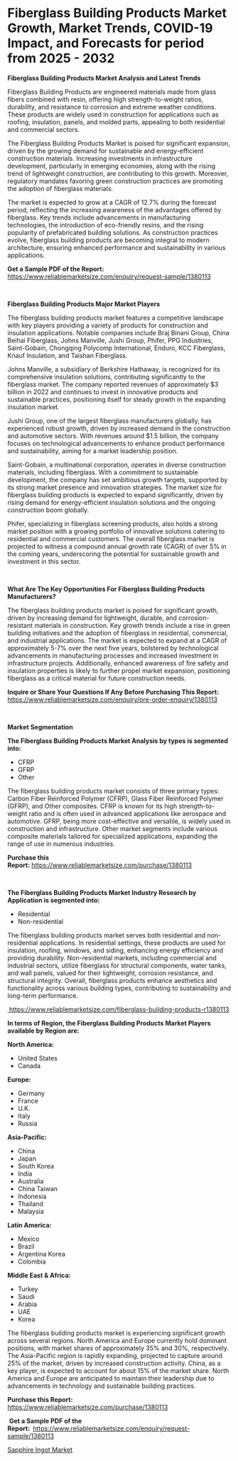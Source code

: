 <p><h1>Fiberglass Building Products Market Growth, Market Trends, COVID-19 Impact, and Forecasts for period from 2025 - 2032</h1></p><p><strong>Fiberglass Building Products Market Analysis and Latest Trends</strong></p>
<p><p>Fiberglass Building Products are engineered materials made from glass fibers combined with resin, offering high strength-to-weight ratios, durability, and resistance to corrosion and extreme weather conditions. These products are widely used in construction for applications such as roofing, insulation, panels, and molded parts, appealing to both residential and commercial sectors.</p><p>The Fiberglass Building Products Market is poised for significant expansion, driven by the growing demand for sustainable and energy-efficient construction materials. Increasing investments in infrastructure development, particularly in emerging economies, along with the rising trend of lightweight construction, are contributing to this growth. Moreover, regulatory mandates favoring green construction practices are promoting the adoption of fiberglass materials.</p><p>The market is expected to grow at a CAGR of 12.7% during the forecast period, reflecting the increasing awareness of the advantages offered by fiberglass. Key trends include advancements in manufacturing technologies, the introduction of eco-friendly resins, and the rising popularity of prefabricated building solutions. As construction practices evolve, fiberglass building products are becoming integral to modern architecture, ensuring enhanced performance and sustainability in various applications.</p></p>
<p><strong>Get a Sample PDF of the Report:&nbsp;</strong> <a href="https://www.reliablemarketsize.com/enquiry/request-sample/1380113?utm_campaign=2948&utm_medium=2&utm_source=Github&utm_content=ia&utm_term=02042025&utm_id=fiberglass-building-products">https://www.reliablemarketsize.com/enquiry/request-sample/1380113</a></p>
<p>&nbsp;</p>
<p><strong>Fiberglass Building Products Major Market Players</strong></p>
<p><p>The fiberglass building products market features a competitive landscape with key players providing a variety of products for construction and insulation applications. Notable companies include Braj Binani Group, China Beihai Fiberglass, Johns Manville, Jushi Group, Phifer, PPG Industries, Saint-Gobain, Chongqing Polycomp International, Enduro, KCC Fiberglass, Knauf Insulation, and Taishan Fiberglass. </p><p>Johns Manville, a subsidiary of Berkshire Hathaway, is recognized for its comprehensive insulation solutions, contributing significantly to the fiberglass market. The company reported revenues of approximately $3 billion in 2022 and continues to invest in innovative products and sustainable practices, positioning itself for steady growth in the expanding insulation market.</p><p>Jushi Group, one of the largest fiberglass manufacturers globally, has experienced robust growth, driven by increased demand in the construction and automotive sectors. With revenues around $1.5 billion, the company focuses on technological advancements to enhance product performance and sustainability, aiming for a market leadership position.</p><p>Saint-Gobain, a multinational corporation, operates in diverse construction materials, including fiberglass. With a commitment to sustainable development, the company has set ambitious growth targets, supported by its strong market presence and innovation strategies. The market size for fiberglass building products is expected to expand significantly, driven by rising demand for energy-efficient insulation solutions and the ongoing construction boom globally.</p><p>Phifer, specializing in fiberglass screening products, also holds a strong market position with a growing portfolio of innovative solutions catering to residential and commercial customers. The overall fiberglass market is projected to witness a compound annual growth rate (CAGR) of over 5% in the coming years, underscoring the potential for sustainable growth and investment in this sector.</p></p>
<p>&nbsp;</p>
<p><strong>What Are The Key Opportunities For Fiberglass Building Products Manufacturers?</strong></p>
<p><p>The fiberglass building products market is poised for significant growth, driven by increasing demand for lightweight, durable, and corrosion-resistant materials in construction. Key growth trends include a rise in green building initiatives and the adoption of fiberglass in residential, commercial, and industrial applications. The market is expected to expand at a CAGR of approximately 5-7% over the next five years, bolstered by technological advancements in manufacturing processes and increased investment in infrastructure projects. Additionally, enhanced awareness of fire safety and insulation properties is likely to further propel market expansion, positioning fiberglass as a critical material for future construction needs.</p></p>
<p><strong>Inquire or Share Your Questions If Any Before Purchasing This Report:</strong> <a href="https://www.reliablemarketsize.com/enquiry/pre-order-enquiry/1380113?utm_campaign=2948&utm_medium=2&utm_source=Github&utm_content=ia&utm_term=02042025&utm_id=fiberglass-building-products">https://www.reliablemarketsize.com/enquiry/pre-order-enquiry/1380113</a></p>
<p>&nbsp;</p>
<p><strong>Market Segmentation</strong></p>
<p><strong>The Fiberglass Building Products Market Analysis by types is segmented into:</strong></p>
<p><ul><li>CFRP</li><li>GFRP</li><li>Other</li></ul></p>
<p><p>The fiberglass building products market consists of three primary types: Carbon Fiber Reinforced Polymer (CFRP), Glass Fiber Reinforced Polymer (GFRP), and Other composites. CFRP is known for its high strength-to-weight ratio and is often used in advanced applications like aerospace and automotive. GFRP, being more cost-effective and versatile, is widely used in construction and infrastructure. Other market segments include various composite materials tailored for specialized applications, expanding the range of use in numerous industries.</p></p>
<p><strong>Purchase this Report:&nbsp;</strong><a href="https://www.reliablemarketsize.com/purchase/1380113?utm_campaign=2948&utm_medium=2&utm_source=Github&utm_content=ia&utm_term=02042025&utm_id=fiberglass-building-products">https://www.reliablemarketsize.com/purchase/1380113</a></p>
<p>&nbsp;</p>
<p><strong>The Fiberglass Building Products Market Industry Research by Application is segmented into:</strong></p>
<p><ul><li>Residential</li><li>Non-residential</li></ul></p>
<p><p>The fiberglass building products market serves both residential and non-residential applications. In residential settings, these products are used for insulation, roofing, windows, and siding, enhancing energy efficiency and providing durability. Non-residential markets, including commercial and industrial sectors, utilize fiberglass for structural components, water tanks, and wall panels, valued for their lightweight, corrosion resistance, and structural integrity. Overall, fiberglass products enhance aesthetics and functionality across various building types, contributing to sustainability and long-term performance.</p></p>
<p><a href="https://www.reliablemarketsize.com/fiberglass-building-products-r1380113?utm_campaign=2948&utm_medium=2&utm_source=Github&utm_content=ia&utm_term=02042025&utm_id=fiberglass-building-products">&nbsp;https://www.reliablemarketsize.com/fiberglass-building-products-r1380113</a></p>
<p><strong>In terms of Region, the Fiberglass Building Products Market Players available by Region are:</strong></p>
<p>
    <p> <strong> North America: </strong>
        <ul>
            <li>United States</li>
            <li>Canada</li>
        </ul>
        </p> 
    <p> <strong> Europe: </strong>
        <ul>
            <li>Germany</li>
            <li>France</li>
            <li>U.K.</li>
            <li>Italy</li>
            <li>Russia</li>
        </ul>
        </p> 
    <p> <strong> Asia-Pacific: </strong>
        <ul>
            <li>China</li>
            <li>Japan</li>
            <li>South Korea</li>
            <li>India</li>
            <li>Australia</li>
            <li>China Taiwan</li>
            <li>Indonesia</li>
            <li>Thailand</li>
            <li>Malaysia</li>
        </ul>
        </p> 
    <p> <strong> Latin America: </strong>
        <ul>
            <li>Mexico</li>
            <li>Brazil</li>
            <li>Argentina Korea</li>
            <li>Colombia</li>
        </ul>
        </p> 
    <p> <strong> Middle East & Africa: </strong>
        <ul>
            <li>Turkey</li>
            <li>Saudi</li>
            <li>Arabia</li>
            <li>UAE</li>
            <li>Korea</li>
        </ul>
    </p>
    </p>
<p><p>The fiberglass building products market is experiencing significant growth across several regions. North America and Europe currently hold dominant positions, with market shares of approximately 35% and 30%, respectively. The Asia-Pacific region is rapidly expanding, projected to capture around 25% of the market, driven by increased construction activity. China, as a key player, is expected to account for about 15% of the market share. North America and Europe are anticipated to maintain their leadership due to advancements in technology and sustainable building practices.</p></p>
<p><strong>Purchase this Report: </strong><a href="https://www.reliablemarketsize.com/purchase/1380113?utm_campaign=2948&utm_medium=2&utm_source=Github&utm_content=ia&utm_term=02042025&utm_id=fiberglass-building-products">https://www.reliablemarketsize.com/purchase/1380113</a></p>
<p>&nbsp;<strong>Get a Sample PDF of the Report:&nbsp;&nbsp;</strong><a href="https://www.reliablemarketsize.com/enquiry/request-sample/1380113?utm_campaign=2948&utm_medium=2&utm_source=Github&utm_content=ia&utm_term=02042025&utm_id=fiberglass-building-products">https://www.reliablemarketsize.com/enquiry/request-sample/1380113</a></p>
<p><strong></strong></p>
<p><p><a href="https://github.com/penecorodz74/Market-Research-Report-List-1/blob/main/sapphire-ingot-market.md?utm_campaign=2948&utm_medium=2&utm_source=Github&utm_content=ia&utm_term=02042025&utm_id=fiberglass-building-products">Sapphire Ingot Market</a></p></p>